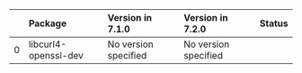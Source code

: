 <!-- markdown-link-check-disable -->

|    | Package              | Version in 7.1.0     | Version in 7.2.0     | Status   |
|---:|:---------------------|:---------------------|:---------------------|:---------|
|  0 | libcurl4-openssl-dev | No version specified | No version specified |          |